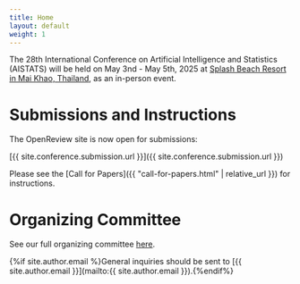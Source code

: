 ```yaml
---
title: Home
layout: default
weight: 1
---
```


The 28th International Conference on Artificial Intelligence and Statistics (AISTATS) will be held on May 3nd - May 5th, 2025 at [Splash Beach Resort in Mai Khao, Thailand](https://www.splashbeachresort.com/), as an in-person event.

# Submissions and Instructions

The OpenReview site is now open for submissions:

[{{ site.conference.submission.url }}]({{ site.conference.submission.url }})

Please see the [Call for Papers]({{ "call-for-papers.html" | relative_url }}) for instructions.

# Organizing Committee

See our full organizing committee [here](/committee.html).

{%if site.author.email %}General inquiries should be sent to [{{ site.author.email }}](mailto:{{ site.author.email }}).{%endif%}
